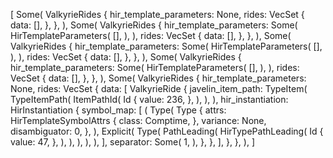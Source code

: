 [
    Some(
        ValkyrieRides {
            hir_template_parameters: None,
            rides: VecSet {
                data: [],
            },
        },
    ),
    Some(
        ValkyrieRides {
            hir_template_parameters: Some(
                HirTemplateParameters(
                    [],
                ),
            ),
            rides: VecSet {
                data: [],
            },
        },
    ),
    Some(
        ValkyrieRides {
            hir_template_parameters: Some(
                HirTemplateParameters(
                    [],
                ),
            ),
            rides: VecSet {
                data: [],
            },
        },
    ),
    Some(
        ValkyrieRides {
            hir_template_parameters: Some(
                HirTemplateParameters(
                    [],
                ),
            ),
            rides: VecSet {
                data: [],
            },
        },
    ),
    Some(
        ValkyrieRides {
            hir_template_parameters: None,
            rides: VecSet {
                data: [
                    ValkyrieRide {
                        javelin_item_path: TypeItem(
                            TypeItemPath(
                                ItemPathId(
                                    Id {
                                        value: 236,
                                    },
                                ),
                            ),
                        ),
                        hir_instantiation: HirInstantiation {
                            symbol_map: [
                                (
                                    Type(
                                        Type {
                                            attrs: HirTemplateSymbolAttrs {
                                                class: Comptime,
                                            },
                                            variance: None,
                                            disambiguator: 0,
                                        },
                                    ),
                                    Explicit(
                                        Type(
                                            PathLeading(
                                                HirTypePathLeading(
                                                    Id {
                                                        value: 47,
                                                    },
                                                ),
                                            ),
                                        ),
                                    ),
                                ),
                            ],
                            separator: Some(
                                1,
                            ),
                        },
                    },
                ],
            },
        },
    ),
]